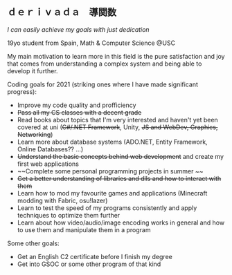 ## ｄｅｒｉｖａｄａ　導関数   

_I can easily achieve my goals with just dedication_

19yo student from Spain, Math & Computer Science @USC

My main motivation to learn more in this field is the pure satisfaction and joy that comes from understanding a complex system and being able to develop it further.

Coding goals for 2021 (striking ones where I have made significant progress):

* Improve my code quality and profficiency
* ~~Pass all my CS classes with a decent grade~~
* Read books about topics that I'm very interested and haven't yet been covered at uni (~~C#/.NET Framework~~, Unity, ~~JS and WebDev, Graphics, Networking~~)
* Learn more about database systems (ADO.NET, Entity Framework, Online Databases?? ...)
* ~~Understand the basic concepts behind web development~~ and create my first web applications
* ~~Complete some personal programming projects in summer ~~
* ~~Get a better understanding of libraries and dlls and how to interact with them~~
* Learn how to mod my favourite games and applications (Minecraft modding with Fabric, osu!lazer)
* Learn to test the speed of my programs consistently and apply techniques to optimize them further
* Learn about how video/audio/image encoding works in general and how to use them and manipulate them in a program 

Some other goals:
* Get an English C2 certificate before I finish my degree
* Get into GSOC or some other program of that kind
